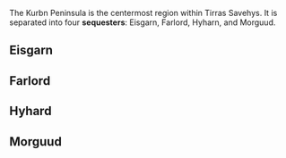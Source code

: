 The Kurbn Peninsula is the centermost region within Tirras Savehys. It is separated into four **sequesters**: Eisgarn, Farlord, Hyharn, and Morguud.

## Eisgarn


## Farlord


## Hyhard


## Morguud